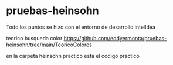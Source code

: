 # pruebas-heinsohn

Todo los puntos se hizo con el entorno de desarrollo intelIdea

teorico busqueda color https://github.com/eddyermonta/pruebas-heinsohn/tree/main/TeoricoColores


en la carpeta heinsohn practico esta el codigo practico

